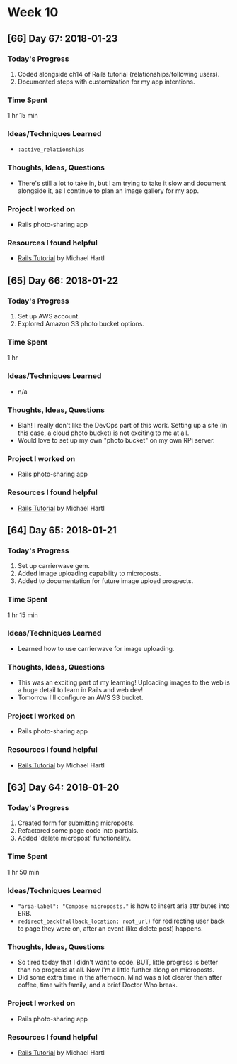 # Week 10

## [66] Day 67: 2018-01-23

### Today's Progress

1. Coded alongside ch14 of Rails tutorial (relationships/following users).
2. Documented steps with customization for my app intentions.

### Time Spent

1 hr 15 min

### Ideas/Techniques Learned

- `:active_relationships`

### Thoughts, Ideas, Questions

- There's still a lot to take in, but I am trying to take it slow and document alongside it, as I continue to plan an image gallery for my app.

### Project I worked on

- Rails photo-sharing app

### Resources I found helpful

- [Rails Tutorial](https://www.railstutorial.org/book/) by Michael Hartl

## [65] Day 66: 2018-01-22

### Today's Progress

1. Set up AWS account.
2. Explored Amazon S3 photo bucket options.

### Time Spent

1 hr

### Ideas/Techniques Learned

- n/a

### Thoughts, Ideas, Questions

- Blah! I really don't like the DevOps part of this work. Setting up a site (in this case, a cloud photo bucket) is not exciting to me at all.
- Would love to set up my own "photo bucket" on my own RPi server.

### Project I worked on

- Rails photo-sharing app

### Resources I found helpful

- [Rails Tutorial](https://www.railstutorial.org/book/) by Michael Hartl

## [64] Day 65: 2018-01-21

### Today's Progress

1. Set up carrierwave gem.
2. Added image uploading capability to microposts.
3. Added to documentation for future image upload prospects.

### Time Spent

1 hr 15 min

### Ideas/Techniques Learned

- Learned how to use carrierwave for image uploading.

### Thoughts, Ideas, Questions

- This was an exciting part of my learning! Uploading images to the web is a huge detail to learn in Rails and web dev!
- Tomorrow I'll configure an AWS S3 bucket.

### Project I worked on

- Rails photo-sharing app

### Resources I found helpful

- [Rails Tutorial](https://www.railstutorial.org/book/) by Michael Hartl

## [63] Day 64: 2018-01-20

### Today's Progress

1. Created form for submitting microposts.
2. Refactored some page code into partials.
3. Added 'delete micropost' functionality.

### Time Spent

1 hr 50 min

### Ideas/Techniques Learned

- `"aria-label": "Compose microposts."` is how to insert aria attributes into ERB.
- `redirect_back(fallback_location: root_url)` for redirecting user back to page they were on, after an event (like delete post) happens.

### Thoughts, Ideas, Questions

- So tired today that I didn't want to code. BUT, little progress is better than no progress at all. Now I'm a little further along on microposts.
- Did some extra time in the afternoon. Mind was a lot clearer then after coffee, time with family, and a brief Doctor Who break.

### Project I worked on

- Rails photo-sharing app

### Resources I found helpful

- [Rails Tutorial](https://www.railstutorial.org/book/) by Michael Hartl
